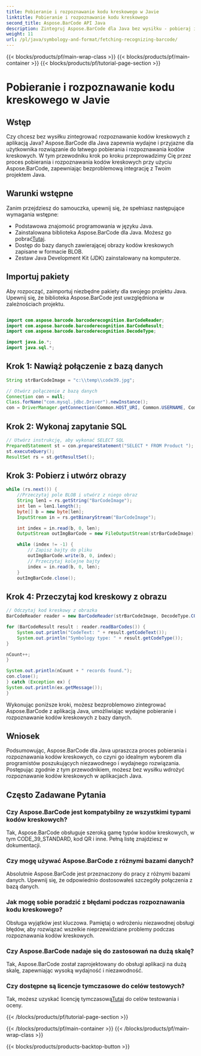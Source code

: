 ```yaml
---
title: Pobieranie i rozpoznawanie kodu kreskowego w Javie
linktitle: Pobieranie i rozpoznawanie kodu kreskowego
second_title: Aspose.BarCode API Java
description: Zintegruj Aspose.BarCode dla Java bez wysiłku - pobieraj i rozpoznawaj kody kreskowe z bazy danych. Pobierz teraz, aby zapewnić bezproblemową integrację kodów kreskowych.
weight: 11
url: /pl/java/symbology-and-format/fetching-recognizing-barcode/
---
```


{{< blocks/products/pf/main-wrap-class >}}
{{< blocks/products/pf/main-container >}}
{{< blocks/products/pf/tutorial-page-section >}}

# Pobieranie i rozpoznawanie kodu kreskowego w Javie


## Wstęp

Czy chcesz bez wysiłku zintegrować rozpoznawanie kodów kreskowych z aplikacją Java? Aspose.BarCode dla Java zapewnia wydajne i przyjazne dla użytkownika rozwiązanie do łatwego pobierania i rozpoznawania kodów kreskowych. W tym przewodniku krok po kroku przeprowadzimy Cię przez proces pobierania i rozpoznawania kodów kreskowych przy użyciu Aspose.BarCode, zapewniając bezproblemową integrację z Twoim projektem Java.

## Warunki wstępne

Zanim przejdziesz do samouczka, upewnij się, że spełniasz następujące wymagania wstępne:

- Podstawowa znajomość programowania w języku Java.
-  Zainstalowana biblioteka Aspose.BarCode dla Java. Możesz go pobrać[Tutaj](https://releases.aspose.com/barcode/java/).
- Dostęp do bazy danych zawierającej obrazy kodów kreskowych zapisane w formacie BLOB.
- Zestaw Java Development Kit (JDK) zainstalowany na komputerze.

## Importuj pakiety

Aby rozpocząć, zaimportuj niezbędne pakiety dla swojego projektu Java. Upewnij się, że biblioteka Aspose.BarCode jest uwzględniona w zależnościach projektu.

```java

import com.aspose.barcode.barcoderecognition.BarCodeReader;
import com.aspose.barcode.barcoderecognition.BarCodeResult;
import com.aspose.barcode.barcoderecognition.DecodeType;

import java.io.*;
import java.sql.*;
```

## Krok 1: Nawiąż połączenie z bazą danych

```java
String strBarCodeImage = "c:\\temp\\code39.jpg";

// Otwórz połączenie z bazą danych
Connection con = null;
Class.forName("com.mysql.jdbc.Driver").newInstance();
con = DriverManager.getConnection(Common.HOST_URI, Common.USERNAME, Common.PASSWORD);
```

## Krok 2: Wykonaj zapytanie SQL

```java
// Utwórz instrukcję, aby wykonać SELECT SQL
PreparedStatement st = con.prepareStatement("SELECT * FROM Product ");
st.executeQuery();
ResultSet rs = st.getResultSet();
```

## Krok 3: Pobierz i utwórz obrazy

```java
while (rs.next()) {
    //Przeczytaj pole BLOB i utwórz z niego obraz
    String len1 = rs.getString("BarCodeImage");
    int len = len1.length();
    byte[] b = new byte[len];
    InputStream in = rs.getBinaryStream("BarCodeImage");

    int index = in.read(b, 0, len);
    OutputStream outImgBarCode = new FileOutputStream(strBarCodeImage);

    while (index != -1) {
        // Zapisz bajty do pliku
        outImgBarCode.write(b, 0, index);
        // Przeczytaj kolejne bajty
        index = in.read(b, 0, len);
    }
    outImgBarCode.close();
```

## Krok 4: Przeczytaj kod kreskowy z obrazu

```java
// Odczytaj kod kreskowy z obrazka
BarCodeReader reader = new BarCodeReader(strBarCodeImage, DecodeType.CODE_39_STANDARD);

for (BarCodeResult result : reader.readBarCodes()) {
    System.out.println("CodeText: " + result.getCodeText());
    System.out.println("Symbology type: " + result.getCodeType());
}

nCount++;
}

System.out.println(nCount + " records found.");
con.close();
} catch (Exception ex) {
System.out.println(ex.getMessage());
}
```

Wykonując poniższe kroki, możesz bezproblemowo zintegrować Aspose.BarCode z aplikacją Java, umożliwiając wydajne pobieranie i rozpoznawanie kodów kreskowych z bazy danych.

## Wniosek

Podsumowując, Aspose.BarCode dla Java upraszcza proces pobierania i rozpoznawania kodów kreskowych, co czyni go idealnym wyborem dla programistów poszukujących niezawodnego i wydajnego rozwiązania. Postępując zgodnie z tym przewodnikiem, możesz bez wysiłku wdrożyć rozpoznawanie kodów kreskowych w aplikacjach Java.

## Często Zadawane Pytania

### Czy Aspose.BarCode jest kompatybilny ze wszystkimi typami kodów kreskowych?
Tak, Aspose.BarCode obsługuje szeroką gamę typów kodów kreskowych, w tym CODE_39_STANDARD, kod QR i inne. Pełną listę znajdziesz w dokumentacji.

### Czy mogę używać Aspose.BarCode z różnymi bazami danych?
Absolutnie Aspose.BarCode jest przeznaczony do pracy z różnymi bazami danych. Upewnij się, że odpowiednio dostosowałeś szczegóły połączenia z bazą danych.

### Jak mogę sobie poradzić z błędami podczas rozpoznawania kodu kreskowego?
Obsługa wyjątków jest kluczowa. Pamiętaj o wdrożeniu niezawodnej obsługi błędów, aby rozwiązać wszelkie nieprzewidziane problemy podczas rozpoznawania kodów kreskowych.

### Czy Aspose.BarCode nadaje się do zastosowań na dużą skalę?
Tak, Aspose.BarCode został zaprojektowany do obsługi aplikacji na dużą skalę, zapewniając wysoką wydajność i niezawodność.

### Czy dostępne są licencje tymczasowe do celów testowych?
 Tak, możesz uzyskać licencję tymczasową[Tutaj](https://purchase.aspose.com/temporary-license/) do celów testowania i oceny.

{{< /blocks/products/pf/tutorial-page-section >}}

{{< /blocks/products/pf/main-container >}}
{{< /blocks/products/pf/main-wrap-class >}}

{{< blocks/products/products-backtop-button >}}
